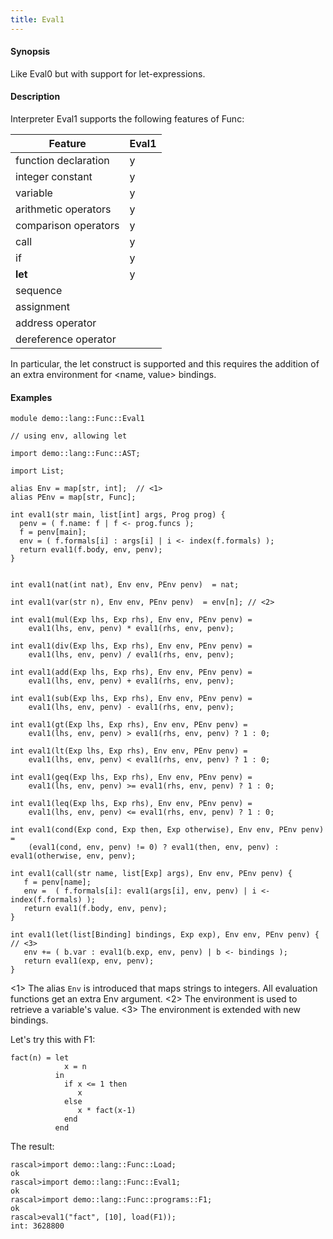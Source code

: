 ```yaml
---
title: Eval1
---
```


#### Synopsis

Like Eval0 but with support for let-expressions.


#### Description

Interpreter Eval1 supports the following features of Func: 


| Feature              | Eval1 |
| --- | --- |
| function declaration | y |
| integer constant     | y |
| variable             | y |
| arithmetic operators | y |
| comparison operators | y |
| call                 | y |
| if                   | y |
| __let__              | y |
| sequence             |
| assignment           |
| address operator     |
| dereference operator |




In particular, the let construct is supported and this requires the addition
of an extra environment for <name, value> bindings.

#### Examples


```rascal 
module demo::lang::Func::Eval1

// using env, allowing let

import demo::lang::Func::AST;

import List;

alias Env = map[str, int];  // <1>
alias PEnv = map[str, Func];

int eval1(str main, list[int] args, Prog prog) {
  penv = ( f.name: f | f <- prog.funcs );
  f = penv[main];
  env = ( f.formals[i] : args[i] | i <- index(f.formals) ); 
  return eval1(f.body, env, penv);
}


int eval1(nat(int nat), Env env, PEnv penv)  = nat;

int eval1(var(str n), Env env, PEnv penv)  = env[n]; // <2>

int eval1(mul(Exp lhs, Exp rhs), Env env, PEnv penv) = 
    eval1(lhs, env, penv) * eval1(rhs, env, penv);
    
int eval1(div(Exp lhs, Exp rhs), Env env, PEnv penv) = 
    eval1(lhs, env, penv) / eval1(rhs, env, penv);
    
int eval1(add(Exp lhs, Exp rhs), Env env, PEnv penv) = 
    eval1(lhs, env, penv) + eval1(rhs, env, penv);
    
int eval1(sub(Exp lhs, Exp rhs), Env env, PEnv penv) = 
    eval1(lhs, env, penv) - eval1(rhs, env, penv);
    
int eval1(gt(Exp lhs, Exp rhs), Env env, PEnv penv) = 
    eval1(lhs, env, penv) > eval1(rhs, env, penv) ? 1 : 0;
    
int eval1(lt(Exp lhs, Exp rhs), Env env, PEnv penv) = 
    eval1(lhs, env, penv) < eval1(rhs, env, penv) ? 1 : 0;
    
int eval1(geq(Exp lhs, Exp rhs), Env env, PEnv penv) = 
    eval1(lhs, env, penv) >= eval1(rhs, env, penv) ? 1 : 0;
    
int eval1(leq(Exp lhs, Exp rhs), Env env, PEnv penv) = 
    eval1(lhs, env, penv) <= eval1(rhs, env, penv) ? 1 : 0;
  
int eval1(cond(Exp cond, Exp then, Exp otherwise), Env env, PEnv penv) =             
    (eval1(cond, env, penv) != 0) ? eval1(then, env, penv) : eval1(otherwise, env, penv);
                 
int eval1(call(str name, list[Exp] args), Env env, PEnv penv) {
   f = penv[name];
   env =  ( f.formals[i]: eval1(args[i], env, penv) | i <- index(f.formals) );
   return eval1(f.body, env, penv);
}
         
int eval1(let(list[Binding] bindings, Exp exp), Env env, PEnv penv) { // <3>
   env += ( b.var : eval1(b.exp, env, penv) | b <- bindings );  
   return eval1(exp, env, penv);  
}

```

                
<1> The alias `Env` is introduced that maps strings to integers.
    All evaluation functions get an extra Env argument.
<2> The environment is used to retrieve a variable's value.
<3> The environment is extended with new bindings.


Let's try this with F1:
```rascal
fact(n) = let
	        x = n
          in
	        if x <= 1 then 
	           x 
	        else 
		       x * fact(x-1)
	        end
	      end
```

The result:

```rascal-shell 
rascal>import demo::lang::Func::Load;
ok
rascal>import demo::lang::Func::Eval1;
ok
rascal>import demo::lang::Func::programs::F1;
ok
rascal>eval1("fact", [10], load(F1));
int: 3628800
```


